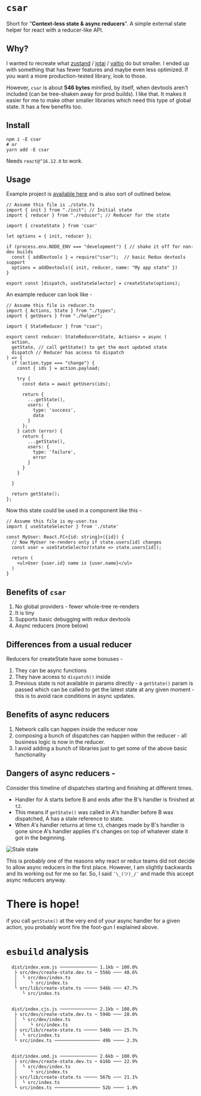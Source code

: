 # `csar`

Short for "**Context-less state & async reducers**". A simple external state helper for react with a reducer-like API.

## Why?

I wanted to recreate what [zustand](https://github.com/pmndrs/zustand) / [jotai](https://github.com/pmndrs/jotai) / [valtio](https://github.com/pmndrs/valtio) do but smaller. I ended up with something that has fewer features and maybe even less optimized. If you want a more production-tested library, look to those.

However, `csar` is about **546 bytes** minified, by itself, when devtools aren't included (can be tree-shaken away for prod builds). I like that. It makes it easier for me to make other smaller libraries which need this type of global state. It has a few benefits too.

## Install

```
npm i -E csar
# or
yarn add -E csar
```

Needs `react@^16.12.0` to work.

## Usage

Example project is [available here](https://github.com/sushruth/csar/tree/main/subs/demo-site) and is also sort of outlined below.

```tsx
// Assume this file is ./state.ts
import { init } from "./init"; // Initial state
import { reducer } from "./reducer"; // Reducer for the state

import { createState } from 'csar'

let options = { init, reducer };

if (process.env.NODE_ENV === "development") { // shake it off for non-dev builds
  const { addDevtools } = require("csar");  // basic Redux devtools support
  options = addDevtools({ init, reducer, name: "My app state" })
}

export const [dispatch, useStateSelector] = createState(options);
```

An example reducer can look like - 

```tsx
// Assume this file is reducer.ts
import { Actions, State } from "./types";
import { getUsers } from "./helper";

import { StateReducer } from "csar";

export const reducer: StateReducer<State, Actions> = async (
  action,
  getState, // call getState() to get the most updated state
  dispatch // Reducer has access to dispatch
) => {
  if (action.type === "change") {
    const { ids } = action.payload;

    try {
      const data = await getUsers(ids);
      
      return {
        ...getState(),
        users: {
          type: 'success',
          data
        }
      };
    } catch (error) {
      return {
        ...getState(),
        users: {
          type: 'failure',
          error
        }
      }
    }

  }

  return getState();
};
```

Now this state could be used in a component like this - 

```tsx
// Assume this file is my-user.tsx
import { useStateSelector } from './state'

const MyUser: React.FC<{id: string}>({id}) {
  // Now MyUser re-renders only if state.users[id] changes
  const user = useStateSelector(state => state.users[id]);

  return (
    <ul>User {user.id} name is {user.name}</ul>
  )
}
```

## Benefits of `csar`

1. No global providers - fewer whole-tree re-renders
2. It is tiny
3. Supports basic debugging with redux devtools
4. Async reducers (more below)

## Differences from a usual reducer

Reducers for createState have some bonuses - 

1. They can be async functions
2. They have access to `dispatch()` inside
3. Previous state is not available in params directly - a `getState()` param is passed which can be called to get the latest state at any given moment - this is to avoid race conditions in async updates.

## Benefits of async reducers

1. Network calls can happen inside the reducer now
2. composing a bunch of dispatches can happen within the reducer - all business logic is now in the reducer.
3. I avoid adding a bunch of libraries just to get some of the above basic functionality

## Dangers of async reducers - 

Consider this timeline of dispatches starting and finishing at different times. 
- Handler for A starts before B and ends after the B's handler is finished at `t2`. 
- This means if `getState()` was called in A's handler before B was dispatched, A has a stale reference to state.
- When A's handler returns at time `t3`, changes made by B's handler is gone since A's handler applies it's changes on top of whatever state it got in the beginning.

![Stale state](https://i.imgur.com/baDTOSv.png)

This is probably one of the reasons why react or redux teams did not decide to allow async reducers in the first place. However, I am slightly backwards and its working out for me so far. So, I said `¯\_(ツ)_/¯` and made this accept async reducers anyway.

# There is hope!

if you call `getState()` at the very end of your async handler for a given action, you probably wont fire the foot-gun I explained above.

# `esbuild` analysis

```
  dist/index.esm.js ────────────── 1.1kb ─ 100.0%
   ├ src/dev/create-state.dev.ts ─ 556b ─── 48.6%
   │  └ src/dev/index.ts
   │     └ src/index.ts
   └ src/lib/create-state.ts ───── 546b ─── 47.7%
      └ src/index.ts


  dist/index.cjs.js ────────────── 2.1kb ─ 100.0%
   ├ src/dev/create-state.dev.ts ─ 594b ─── 28.0%
   │  └ src/dev/index.ts
   │     └ src/index.ts
   ├ src/lib/create-state.ts ───── 546b ─── 25.7%
   │  └ src/index.ts
   └ src/index.ts ───────────────── 49b ──── 2.3%


  dist/index.umd.js ────────────── 2.6kb ─ 100.0%
   ├ src/dev/create-state.dev.ts ─ 616b ─── 22.9%
   │  └ src/dev/index.ts
   │     └ src/index.ts
   ├ src/lib/create-state.ts ───── 567b ─── 21.1%
   │  └ src/index.ts
   └ src/index.ts ───────────────── 52b ──── 1.9%

```